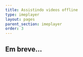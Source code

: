 ```yaml
---
title: Assistindo videos offline
type: imeplayer
layout: pages
parent_section: imeplayer
order: 3
---
```


<!--toc-->

## Em breve...
